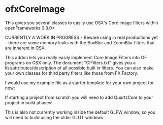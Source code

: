 ofxCoreImage
============

This gives you several classes to easily use OSX's Core image filters within openFrameworks 0.8.0+

CURRENTLY A WORK IN PROGRESS - Beware using in real productions yet - there are some memory leaks with the BoxBlur and ZoomBlur filters that are inherent in OSX.

This addon lets you really easily implement Core Image Filters into OF programs on OSX only. The document "CIFilters.txt" gives you a list/attributes/description of all possible built in filters. You can also make your own classes for third party filters like those from FX Factory.

I would use my example file as a starter template for your own project for now:

If starting a project from scratch you will need to add QuartzCore to your project in build phases!

This is also not currently working inside the default GLFW window, so you will need to build using the older GLUT windows
